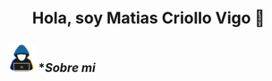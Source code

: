 <h1 align="center"><b>Hola, soy Matias Criollo Vigo 👋</b></h1>

## <picture><img src = "https://github.com/0xAbdulKhalid/0xAbdulKhalid/raw/main/assets/mdImages/about_me.gif" width = 50px></picture> **Sobre mi*
